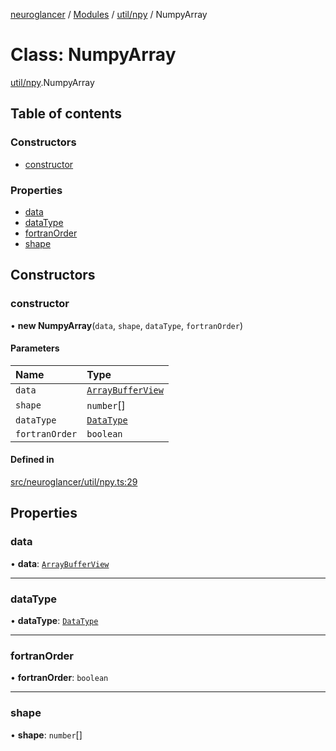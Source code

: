 [neuroglancer](../README.md) / [Modules](../modules.md) / [util/npy](../modules/util_npy.md) / NumpyArray

# Class: NumpyArray

[util/npy](../modules/util_npy.md).NumpyArray

## Table of contents

### Constructors

- [constructor](util_npy.NumpyArray.md#constructor)

### Properties

- [data](util_npy.NumpyArray.md#data)
- [dataType](util_npy.NumpyArray.md#datatype)
- [fortranOrder](util_npy.NumpyArray.md#fortranorder)
- [shape](util_npy.NumpyArray.md#shape)

## Constructors

### constructor

• **new NumpyArray**(`data`, `shape`, `dataType`, `fortranOrder`)

#### Parameters

| Name | Type |
| :------ | :------ |
| `data` | [`ArrayBufferView`](../interfaces/annotation_annotation_layer_state._internal_.ArrayBufferView.md) |
| `shape` | `number`[] |
| `dataType` | [`DataType`](../enums/util_data_type.DataType.md) |
| `fortranOrder` | `boolean` |

#### Defined in

[src/neuroglancer/util/npy.ts:29](https://github.com/ActiveBrainAtlas2/neuroglancer/blob/1beb5d34/src/neuroglancer/util/npy.ts#L29)

## Properties

### data

• **data**: [`ArrayBufferView`](../interfaces/annotation_annotation_layer_state._internal_.ArrayBufferView.md)

___

### dataType

• **dataType**: [`DataType`](../enums/util_data_type.DataType.md)

___

### fortranOrder

• **fortranOrder**: `boolean`

___

### shape

• **shape**: `number`[]
